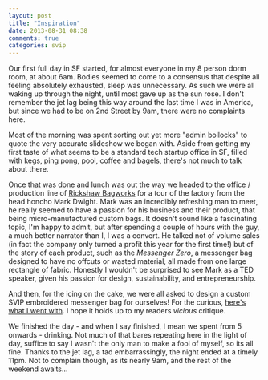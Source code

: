 ```yaml
---
layout: post
title: "Inspiration"
date: 2013-08-31 08:38
comments: true
categories: svip
---
```


Our first full day in SF started, for almost everyone in my 8 person dorm room, at about 6am. Bodies seemed to come to a consensus that despite all feeling absolutely exhausted, sleep was unnecessary. As such we were all waking up through the night, until most gave up as the sun rose. I don't remember the jet lag being this way around the last time I was in America, but since we had to be on 2nd Street by 9am, there were no complaints here.

Most of the morning was spent sorting out yet more "admin bollocks" to quote the very accurate slideshow we began with. Aside from getting my first taste of what seems to be a standard tech startup office in SF, filled with kegs, ping pong, pool, coffee and bagels, there's not much to talk about there.

Once that was done and lunch was out the way we headed to the office / production line of [Rickshaw Bagworks](http://www.rickshawbags.com/) for a tour of the factory from the head honcho Mark Dwight. Mark was an incredibly refreshing man to meet, he really seemed to have a passion for his business and their product, that being micro-manufactured custom bags. It doesn't sound like a fascinating topic, I'm happy to admit, but after spending a couple of hours with the guy, a much better narrator than I, I was a convert. He talked not of volume sales (in fact the company only turned a profit this year for the first time!) but of the story of each product, such as the *Messenger Zero*, a messenger bag designed to have no offcuts or wasted material, all made from one large rectangle of fabric. Honestly I wouldn't be surprised to see Mark as a TED speaker, given his passion for design, sustainability, and entrepreneurship. 

And then, for the icing on the cake, we were all asked to design a custom SVIP embroidered messenger bag for ourselves! For the curious, [here's what I went with](http://www.rickshawbags.com/customize/custom-bag/fabric_selection/large-zero-messenger#!xpac-grey/cordura-sunshine/cordura-turquoise/label-turquoise). I hope it holds up to my readers *vicious* critique.

We finished the day - and when I say finished, I mean we spent from 5 onwards - drinking. Not much of that bares repeating here in the light of day, suffice to say I wasn't the only man to make a fool of myself, so its all fine. Thanks to the jet lag, a tad embarrassingly, the night ended at a timely 11pm. Not to complain though, as its nearly 9am, and the rest of the weekend awaits...